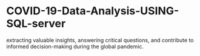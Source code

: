 # COVID-19-Data-Analysis-USING-SQL-server
extracting valuable insights, answering critical questions, and contribute to informed decision-making during the global pandemic.
